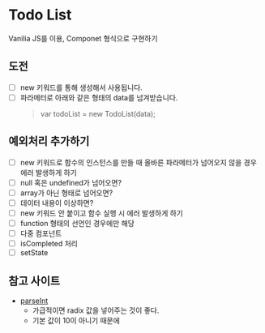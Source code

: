 # Todo List

Vanilia JS를 이용, Componet 형식으로 구현하기

## 도전

- [ ] new 키워드를 통해 생성해서 사용됩니다.
- [ ] 파라메터로 아래와 같은 형태의 data를 넘겨받습니다.
  > var todoList = new TodoList(data);

## 예외처리 추가하기

- [ ] new 키워드로 함수의 인스턴스를 만들 때 올바른 파라메터가 넘어오지 않을 경우 에러 발생하게 하기
- [ ] null 혹은 undefined가 넘어오면?
- [ ] array가 아닌 형태로 넘어오면?
- [ ] 데이터 내용이 이상하면?
- [ ] new 키워드 안 붙이고 함수 실행 시 에러 발생하게 하기
- [ ] function 형태의 선언인 경우에만 해당
- [ ] 다중 컴포넌트
- [ ] isCompleted 처리
- [ ] setState

## 참고 사이트

- [parseInt](https://developer.mozilla.org/en-US/docs/Web/JavaScript/Reference/Global_Objects/parseInt#syntax)
  - 가급적이면 radix 값을 넣어주는 것이 좋다.
  - 기본 값이 10이 아니기 때문에
